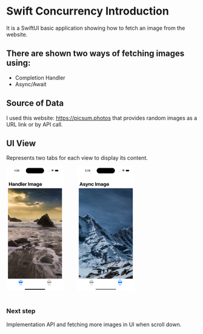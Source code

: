 # Swift Concurrency Introduction

It is a SwiftUI basic application showing how to fetch an image from the website.

## There are shown two ways of fetching images using:

- Completion Handler
- Async/Await

## Source of Data

I used this website: https://picsum.photos that provides random images as a URL link or by API call.

## UI View

Represents two tabs for each view to display its content.

<img src="https://raw.githubusercontent.com/illyShelly/Concurrency_Intro/main/Simulator%20Screen%20Shot%20-%20iPhone%2014%20Pro%20-%202023-03-30%20at%2013.38.39.png" width = "30%" height="30%"> &nbsp;&nbsp;&nbsp;&nbsp;&nbsp;&nbsp;&nbsp;
<img src="https://raw.githubusercontent.com/illyShelly/Concurrency_Intro/main/Simulator%20Screen%20Shot%20-%20iPhone%2014%20Pro%20-%202023-03-30%20at%2014.26.55.png" width = "30%" height="30%"> <br> <br>


### Next step

Implementation API and fetching more images in UI when scroll down.
